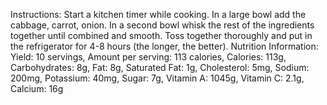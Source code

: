 Instructions:
Start a kitchen timer while cooking.
In a large bowl add the cabbage, carrot, onion. In a second bowl whisk the rest of the ingredients together until combined and smooth. Toss together thoroughly and put in the refrigerator for 4-8 hours (the longer, the better).
Nutrition Information:
Yield: 10 servings, Amount per serving: 113 calories, Calories: 113g, Carbohydrates: 8g, Fat: 8g, Saturated Fat: 1g, Cholesterol: 5mg, Sodium: 200mg, Potassium: 40mg, Sugar: 7g, Vitamin A: 1045g, Vitamin C: 2.1g, Calcium: 16g